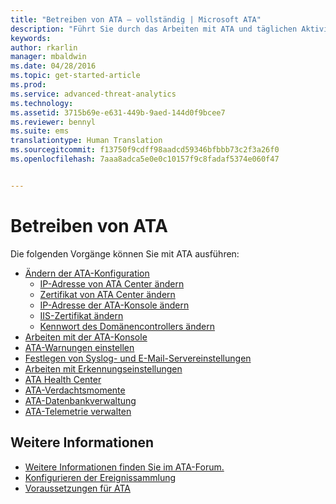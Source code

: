 ```yaml
---
title: "Betreiben von ATA – vollständig | Microsoft ATA"
description: "Führt Sie durch das Arbeiten mit ATA und täglichen Aktivitäten."
keywords: 
author: rkarlin
manager: mbaldwin
ms.date: 04/28/2016
ms.topic: get-started-article
ms.prod: 
ms.service: advanced-threat-analytics
ms.technology: 
ms.assetid: 3715b69e-e631-449b-9aed-144d0f9bcee7
ms.reviewer: bennyl
ms.suite: ems
translationtype: Human Translation
ms.sourcegitcommit: f13750f9cdff98aadcd59346bfbbb73c2f3a26f0
ms.openlocfilehash: 7aaa8adca5e0e0c10157f9c8fadaf5374e060f47


---
```


# Betreiben von ATA

Die folgenden Vorgänge können Sie mit ATA ausführen:

- [Ändern der ATA-Konfiguration](modifying-ata-configuration.md)
  - [IP-Adresse von ATA Center ändern](modifying-ata-config-centerip.md)
  - [Zertifikat von ATA Center ändern](modifying-ata-config-centercert.md)
  - [IP-Adresse der ATA-Konsole ändern](modifying-ata-config-consoleip.md)
  - [IIS-Zertifikat ändern](modifying-ata-config-iiscert.md)
  - [Kennwort des Domänencontrollers ändern](modifying-ata-config-dcpassword.md)
- [Arbeiten mit der ATA-Konsole](working-with-ata-console.md)
- [ATA-Warnungen einstellen](setting-ata-alerts.md)
- [Festlegen von Syslog- und E-Mail-Servereinstellungen](setting-syslog-email-server-settings.md)
- [Arbeiten mit Erkennungseinstellungen](working-with-detection-settings.md)
- [ATA Health Center](ata-health-center.md)
- [ATA-Verdachtsmomente](working-with-suspicious-activities.md)
- [ATA-Datenbankverwaltung](ata-database-management.md)
- [ATA-Telemetrie verwalten](manage-telemetry-settings.md)


## Weitere Informationen

- [Weitere Informationen finden Sie im ATA-Forum.](https://social.technet.microsoft.com/Forums/security/home?forum=mata)
- [Konfigurieren der Ereignissammlung](configure-event-collection.md)
- [Voraussetzungen für ATA](/advanced-threat-analytics/plan-design/ata-prerequisites)




<!--HONumber=Jul16_HO4-->


